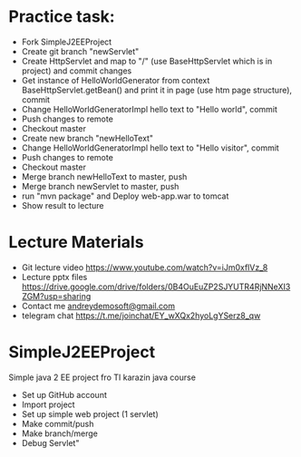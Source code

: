 # Practice task: 

- Fork SimpleJ2EEProject
- Create git branch "newServlet"
- Create HttpServlet and map to "/" (use BaseHttpServlet which is in project) and commit changes
- Get instance of HelloWorldGenerator from context BaseHttpServlet.getBean() and print it in page (use htm page structure), commit
- Change HelloWorldGeneratorImpl hello text to "Hello world", commit
- Push changes to remote
- Checkout master 
- Create new branch "newHelloText"
- Change HelloWorldGeneratorImpl hello text to "Hello visitor", commit
- Push changes to remote
- Checkout master
- Merge branch newHelloText to master, push
- Merge branch newServlet to master, push
- run "mvn package" and  Deploy web-app.war to tomcat
- Show result to lecture


# Lecture Materials
- Git lecture video https://www.youtube.com/watch?v=iJm0xflVz_8
- Lecture pptx files https://drive.google.com/drive/folders/0B4OuEuZP2SJYUTR4RjNNeXI3ZGM?usp=sharing
- Contact me andreydemosoft@gmail.com
- telegram chat https://t.me/joinchat/EY_wXQx2hyoLgYSerz8_qw

# SimpleJ2EEProject
Simple java 2 EE project fro TI karazin java course

- Set up GitHub account
- Import project
- Set up simple web project (1 servlet)
- Make commit/push
- Make branch/merge
- Debug Servlet"




